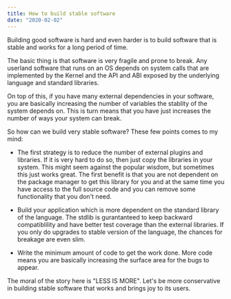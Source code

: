 ```yaml
---
title: How to build stable software
date: "2020-02-02"
---
```


Building good software is hard and even harder is to build software that is stable and works for a long period of time.

The basic thing is that software is very fragile and prone to break. Any userland software that runs on an OS depends on system calls that are implemented by the Kernel and the API and ABI exposed by the underlying language and standard libraries.

On top of this, if you have many external dependencies in your software, you are basically increasing the number of variables the stablity of the system depends on. This is turn means that you have just increases the number of ways your system can break.


So how can we build very stable software? These few points comes to my mind:

- The first strategy is to reduce the number of external plugins and libraries. If it is very hard to do so, then just copy the libraries in your system. This might seem against the popular wisdom, but sometimes this just works great. The first benefit is that you are not dependent on the package manager to get this library for you and at the same time you have access to the full source code and you can remove some functionality that you don't need.

- Build your application which is more dependent on the standard library of the language. The stdlib is gurantanteed to keep backward compatiblility  and have better test coverage than the external libraries. If you only do upgrades to stable version of the language, the chances for breakage are even slim.

- Write the minimum amount of code to get the work done. More code means you are basically increasing the surface area for the bugs to appear.

The moral of the story here is "LESS IS MORE". Let's be more conservative in building stable software that works and brings joy to its users.
